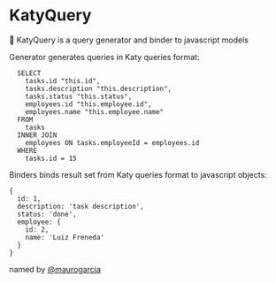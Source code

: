 # KatyQuery
:microphone: KatyQuery is a query generator and binder to javascript models 

Generator generates queries in Katy queries format:

```
  SELECT 
    tasks.id "this.id",
    tasks.description "this.description",
    tasks.status "this.status",
    employees.id "this.employee.id",
    employees.name "this.employee.name"
  FROM
    tasks
  INNER JOIN 
    employees ON tasks.employeeId = employees.id
  WHERE
    tasks.id = 15
```

Binders binds result set from Katy queries format to javascript objects:

```
{
  id: 1,
  description: 'task description',
  status: 'done',
  employee: { 
    id: 2,
    name: 'Luiz Freneda'
  }
}
```

named by [@maurogarcia](http://github.com/maurogarcia)
